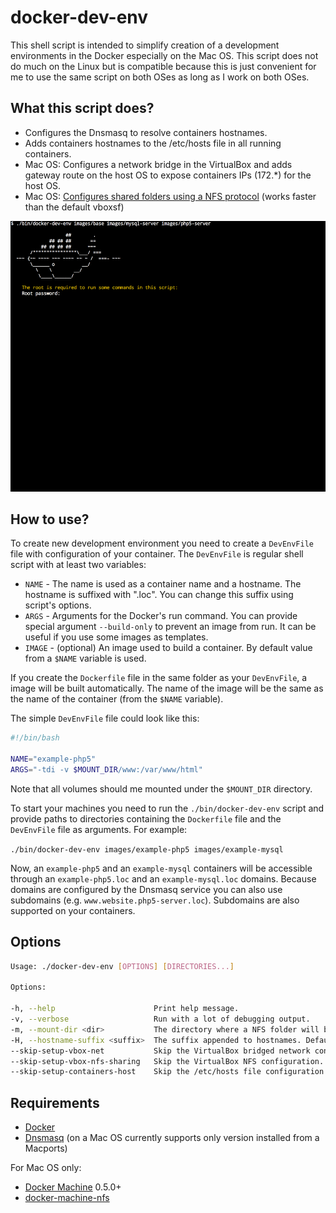 # docker-dev-env

This shell script is intended to simplify creation of a development environments in the Docker especially on the Mac OS. This script does not do much on the Linux but is compatible because this is just convenient for me to use the same script on both OSes as long as I work on both OSes.

## What this script does?

* Configures the Dnsmasq to resolve containers hostnames.
* Adds containers hostnames to the /etc/hosts file in all running containers.
* Mac OS: Configures a network bridge in the VirtualBox and adds gateway route on the host OS to expose containers IPs (172.\*) for the host OS.
* Mac OS: [Configures shared folders using a NFS protocol](https://github.com/adlogix/docker-machine-nfs) (works faster than the default vboxsf)

![](script.gif)

## How to use?

To create new development environment you need to create a `DevEnvFile` file with configuration of your container. The `DevEnvFile` is regular shell script with at least two variables:
* `NAME` - The name is used as a container name and a hostname. The hostname is suffixed with ".loc". You can change this suffix using script's options.
* `ARGS` - Arguments for the Docker's run command. You can provide special argument `--build-only` to prevent an image from run. It can be useful if you use some images as templates.
* `IMAGE` - (optional) An image used to build a container. By default value from a `$NAME` variable is used.

If you create the `Dockerfile` file in the same folder as your `DevEnvFile`, a image will be built automatically. The name of the image will be the same as the name of the container (from the `$NAME` variable).

The simple `DevEnvFile` file could look like this:
```bash
#!/bin/bash

NAME="example-php5"
ARGS="-tdi -v $MOUNT_DIR/www:/var/www/html"
```

Note that all volumes should me mounted under the `$MOUNT_DIR` directory.

To start your machines you need to run the `./bin/docker-dev-env` script and provide paths to directories containing the `Dockerfile` file and the `DevEnvFile` file as arguments. For example:

`./bin/docker-dev-env images/example-php5 images/example-mysql`

Now, an `example-php5` and an `example-mysql` containers will be accessible through an `example-php5.loc` and an `example-mysql.loc` domains. Because domains are configured by the Dnsmasq service you can also use subdomains (e.g. `www.website.php5-server.loc`). Subdomains are also supported on your containers.

## Options

```sh
Usage: ./docker-dev-env [OPTIONS] [DIRECTORIES...]

Options:

-h, --help                      Print help message.
-v, --verbose                   Run with a lot of debugging output.
-m, --mount-dir <dir>           The directory where a NFS folder will be mount.
-H, --hostname-suffix <suffix>  The suffix appended to hostnames. Default ".loc".
--skip-setup-vbox-net           Skip the VirtualBox bridged network configuration.
--skip-setup-vbox-nfs-sharing   Skip the VirtualBox NFS configuration.
--skip-setup-containers-host    Skip the /etc/hosts file configuration on containers.
```

## Requirements

* [Docker](https://www.docker.com/)
* [Dnsmasq](http://www.thekelleys.org.uk/dnsmasq/doc.html) (on a Mac OS currently supports only version installed from a Macports)

For Mac OS only:
* [Docker Machine](https://docs.docker.com/machine/) 0.5.0+
* [docker-machine-nfs](https://github.com/adlogix/docker-machine-nfs)
